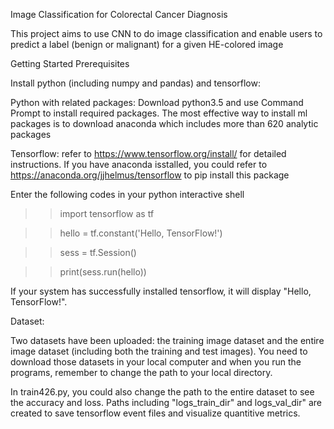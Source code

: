 Image Classification for Colorectal Cancer Diagnosis 
 
This project aims to use CNN to do image classification and enable users to predict a label (benign or malignant) for a given
HE-colored image

Getting Started
Prerequisites

Install python (including numpy and pandas) and tensorflow:

Python with related packages: Download python3.5 and use Command Prompt to install required packages.
The most effective way to install ml packages is to download anaconda which includes more than 620 analytic packages

Tensorflow: refer to https://www.tensorflow.org/install/ for detailed instructions. 
If you have anaconda isstalled, you could refer to https://anaconda.org/jjhelmus/tensorflow to pip install this package

Enter the following codes in your python interactive shell

>> import tensorflow as tf

>> hello = tf.constant('Hello, TensorFlow!')

>> sess = tf.Session()

>> print(sess.run(hello))

If your system has successfully installed tensorflow, it will display "Hello, TensorFlow!".

Dataset:

Two datasets have been uploaded: the training image dataset and the entire image dataset (including both the training and test images).
You need to download those datasets in your local computer and when you run the programs, remember to change the path to your local 
directory.

In train426.py, you could also change the path to the entire dataset to see the accuracy and loss. 
Paths including "logs_train_dir" and logs_val_dir" are created to save tensorflow event files and visualize quantitive metrics.
